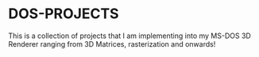 # DOS-PROJECTS
This is a collection of projects that I am implementing into my MS-DOS 3D Renderer ranging from 3D Matrices, rasterization and onwards!
